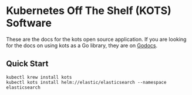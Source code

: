 # Kubernetes Off The Shelf (KOTS) Software

These are the docs for the kots open source application. If you are looking for the docs on using kots as a Go library, they are on [Godocs](https://godoc.org/github.com/replicatedhq/kots).

## Quick Start

```shell
kubectl krew install kots
kubectl kots install helm://elastic/elasticsearch --namespace elasticsearch
```

